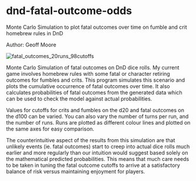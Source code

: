 # dnd-fatal-outcome-odds

Monte Carlo Simulation to plot fatal outcomes over time on fumble and crit
homebrew rules in DnD

Author: Geoff Moore

![fatal_outcomes_20runs_98cutoffs](https://user-images.githubusercontent.com/37242207/37288154-6bb5ec02-25fe-11e8-9a09-550cc03e377c.png)

Monte Carlo Simulation of fatal outcomes on DnD dice rolls. My current game
involves homebrew rules with some fatal or character retiring outcomes
for fumbles and crits. This program simulates this scenario and plots the
cumulative occurrence of fatal outcomes over time. It also calculates
probabilities of fatal outcomes from the generated data which can be used
to check the model against actual probabilities.

Values for cutoffs for crits and fumbles on the d20 and fatal outcomes
on the d100 can be varied. You can also vary the number of turns per run,
and the number of runs. Runs are plotted as different colour lines and
plotted on the same axes for easy comparison.

The counterintuitive aspect of the results from this simulation are that
unlikely events (ie. fatal outcomes) start to creep into actual dice rolls
much earlier and more regularly than our intuition would suggest based
solely on the mathematical predicted probabilities. This means that much
care needs to be taken in tuning the fatal outcome cutoffs to arrive at a
satisfactory balance of risk versus maintaining enjoyment for players.

